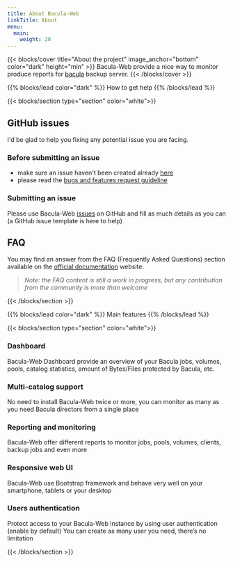 ```yaml
---
title: About Bacula-Web
linkTitle: About
menu:
  main:
    weight: 20
---
```


{{< blocks/cover title="About the project" image_anchor="bottom" color="dark" height="min" >}}
Bacula-Web provide a nice way to monitor produce reports for [bacula](https://www.bacula.org) backup server.
{{< /blocks/cover >}}

{{% blocks/lead color="dark" %}}
How to get help
{{% /blocks/lead %}}

{{< blocks/section type="section" color="white">}}

## GitHub issues

I'd be glad to help you fixing any potential issue you are facing.

### Before submitting an issue

- make sure an issue haven't been created already [here](https://github.com/bacula-web/bacula-web/issues)
- please read the [bugs and features request guideline](https://docs.bacula-web.org/en/latest/03_gethelp/support.html#bug-report-guideline)

### Submitting an issue

Please use Bacula-Web [issues](https://github.com/bacula-web/bacula-web/issues) on GitHub and fill as much details as you can (a GitHub issue template is here to help)

## FAQ

You may find an answer from the FAQ (Frequently Asked Questions) section available on the [official documentation](https://docs.bacula-web.org/en/latest/03_gethelp/faq.html) website.

> *Note: the FAQ content is still a work in progress, but any contribution from the community is more than welcome*

{{< /blocks/section >}}

{{% blocks/lead color="dark" %}}
Main features
{{% /blocks/lead %}}

{{< blocks/section type="section" color="white">}}

### Dashboard

Bacula-Web Dashboard provide an overview of your Bacula jobs, volumes, pools, catalog statistics, amount of Bytes/Files protected by Bacula, etc.

### Multi-catalog support

No need to install Bacula-Web twice or more, you can monitor as many as you need Bacula directors from a single place

### Reporting and monitoring

Bacula-Web offer different reports to monitor jobs, pools, volumes, clients, backup jobs and even more

### Responsive web UI

Bacula-Web use Bootstrap framework and behave very well on your smartphone, tablets or your desktop

### Users authentication

Protect access to your Bacula-Web instance by using user authentication (enable by default) You can create as many user you need, there’s no limitation

{{< /blocks/section >}}